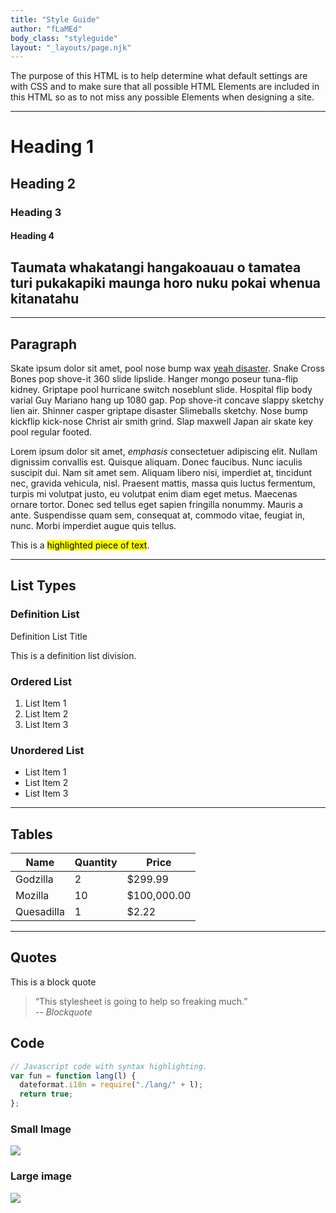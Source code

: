 ```yaml
---
title: "Style Guide"
author: "fLaMEd"
body_class: "styleguide"
layout: "_layouts/page.njk"
---
```


The purpose of this HTML is to help determine what default settings are with CSS and to make sure that all possible HTML Elements are included in this HTML so as to not miss any possible Elements when designing a site.

* * *

# Heading 1

## Heading 2

### Heading 3

#### Heading 4

## Taumata whakatangi hangakoauau o tamatea turi pukakapiki maunga horo nuku pokai whenua kitanatahu

* * *

## Paragraph

Skate ipsum dolor sit amet, pool nose bump wax [yeah disaster](# "test link"). Snake Cross Bones pop shove-it 360 slide lipslide. Hanger mongo poseur tuna-flip kidney. Griptape pool hurricane switch noseblunt slide. Hospital flip body varial Guy Mariano hang up 1080 gap. Pop shove-it concave slappy sketchy lien air. Shinner casper griptape disaster Slimeballs sketchy. Nose bump kickflip kick-nose Christ air smith grind. Slap maxwell Japan air skate key pool regular footed.

Lorem ipsum dolor sit amet, _emphasis_ consectetuer adipiscing elit. Nullam dignissim convallis est. Quisque aliquam. Donec faucibus. Nunc iaculis suscipit dui. Nam sit amet sem. Aliquam libero nisi, imperdiet at, tincidunt nec, gravida vehicula, nisl. Praesent mattis, massa quis luctus fermentum, turpis mi volutpat justo, eu volutpat enim diam eget metus. Maecenas ornare tortor. Donec sed tellus eget sapien fringilla nonummy. Mauris a ante. Suspendisse quam sem, consequat at, commodo vitae, feugiat in, nunc. Morbi imperdiet augue quis tellus.

This is a <mark>highlighted piece of text</mark>.

* * *

## List Types

### Definition List

Definition List Title

This is a definition list division.

### Ordered List

1.  List Item 1
2.  List Item 2
3.  List Item 3

### Unordered List

*   List Item 1
*   List Item 2
*   List Item 3

* * *

## Tables

|Name|Quantity|Price|
|---|---|---|
|Godzilla|2|$299.99|
|Mozilla|10|$100,000.00|
|Quesadilla|1|$2.22|

* * *

## Quotes

This is a block quote

> “This stylesheet is going to help so freaking much.”<br>
> <cite>-- Blockquote</cite>

## Code

``` js
// Javascript code with syntax highlighting.
var fun = function lang(l) {
  dateformat.i18n = require("./lang/" + l);
  return true;
};
```

### Small Image

![](https://picsum.photos/200)

### Large image

![](https://picsum.photos/1000/300)